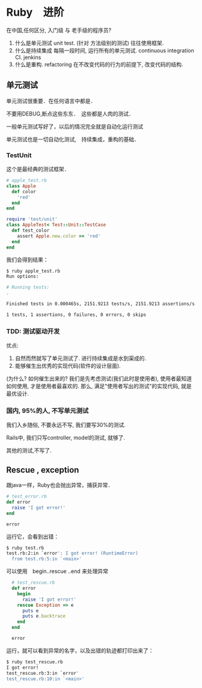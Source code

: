 # Ruby　进阶

在中国,任何区分, 入门级 与 老手级的程序员?

1. 什么是单元测试   unit test. (针对 方法级别的测试) 往往使用框架.
2. 什么是持续集成  每隔一段时间, 运行所有的单元测试. continuous integration CI. jenkins
3. 什么是重构. refactoring 在不改变代码的行为的前提下, 改变代码的结构.

## 单元测试

单元测试很重要．在任何语言中都是．

不要用DEBUG,断点这些东东．　这些都是人肉的测试．

一般单元测试写好了，以后的情况完全就是自动化运行测试

单元测试也是一切自动化测试,　持续集成，重构的基础．

### TestUnit

这个是最经典的测试框架．

```ruby
# apple_test.rb
class Apple
  def color
    'red'
  end
end

require 'test/unit'
class AppleTest< Test::Unit::TestCase
  def test_color
    assert Apple.new.color == 'red'
  end
end
```

我们会得到结果：

```bash
$ ruby apple_test.rb
Run options:

# Running tests:
.

Finished tests in 0.000465s, 2151.9213 tests/s, 2151.9213 assertions/s.

1 tests, 1 assertions, 0 failures, 0 errors, 0 skips
```

### TDD: 测试驱动开发

优点:

1. 自然而然就写了单元测试了.  进行持续集成是水到渠成的.
2. 能够催生出优秀的实现代码(软件的设计层面).

(为什么? 如何催生出来的?  我们是先考虑测试(我们此时是使用者), 使用者最知道如何使用,
才是使用者最喜欢的. 那么, 满足"使用者写出的测试"的实现代码, 就是最优设计.

### 国内, 95%的人, 不写单元测试

我们入乡随俗, 不要永远不写, 我们要写30%的测试.

Rails中, 我们只写controller, model的测试, 就够了.

其他的测试,不写了.

## Rescue , exception

跟java一样，Ruby也会抛出异常，捕获异常．

```ruby
# test_error.rb
def error
  raise 'I got error!'
end

error
```

运行它，会看到出错：
```bash
$ ruby test.rb
test.rb:2:in `error': I got error! (RuntimeError)
  from test.rb:5:in `<main>'
```

可以使用　begin..rescue ..end 来处理异常

```ruby
  # test_rescue.rb
  def error
    begin
      raise 'I got error!'
    rescue Exception => e
      puts e
      puts e.backtrace
    end
  end

  error
```
运行，就可以看到异常的名字，以及出错的轨迹都打印出来了：
```bash
$ ruby test_rescue.rb
I got error!
test_rescue.rb:3:in `error'
test_rescue.rb:10:in `<main>'
```


